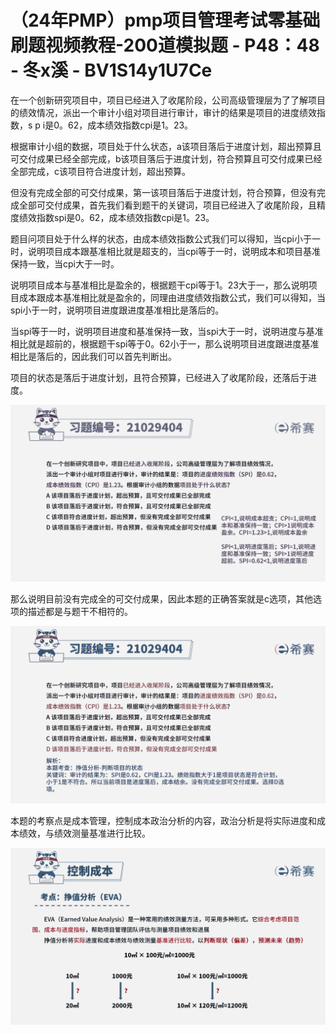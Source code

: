# （24年PMP）pmp项目管理考试零基础刷题视频教程-200道模拟题 - P48：48 - 冬x溪 - BV1S14y1U7Ce

在一个创新研究项目中，项目已经进入了收尾阶段，公司高级管理层为了了解项目的绩效情况，派出一个审计小组对项目进行审计，审计的结果是项目的进度绩效指数，s p i是0。62，成本绩效指数cpi是1。23。

根据审计小组的数据，项目处于什么状态，a该项目落后于进度计划，超出预算且可交付成果已经全部完成，b该项目落后于进度计划，符合预算且可交付成果已经全部完成，c该项目符合进度计划，超出预算。

但没有完成全部的可交付成果，第一该项目落后于进度计划，符合预算，但没有完成全部可交付成果，首先我们看到题干的关键词，项目已经进入了收尾阶段，且精度绩效指数spi是0。62，成本绩效指数cpi是1。23。

题目问项目处于什么样的状态，由成本绩效指数公式我们可以得知，当cpi小于一时，说明项目成本跟基准相比就是超支的，当cpi等于一时，说明成本和项目基准保持一致，当cpi大于一时。

说明项目成本与基准相比是盈余的，根据题干cpi等于1。23大于一，那么说明项目成本跟成本基准相比就是盈余的，同理由进度绩效指数公式，我们可以得知，当spi小于一时，说明项目进度跟进度基准相比是落后的。

当spi等于一时，说明项目进度和基准保持一致，当spi大于一时，说明进度与基准相比就是超前的，根据题干spi等于0。62小于一，那么说明项目进度跟进度基准相比是落后的，因此我们可以首先判断出。

项目的状态是落后于进度计划，且符合预算，已经进入了收尾阶段，还落后于进度。

![](img/9d89fecff03876ac3f2f42c63697d8dd_1.png)

那么说明目前没有完成全的可交付成果，因此本题的正确答案就是c选项，其他选项的描述都是与题干不相符的。

![](img/9d89fecff03876ac3f2f42c63697d8dd_3.png)

本题的考察点是成本管理，控制成本政治分析的内容，政治分析是将实际进度和成本绩效，与绩效测量基准进行比较。



![](img/9d89fecff03876ac3f2f42c63697d8dd_5.png)